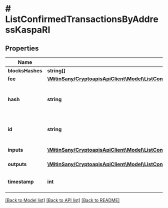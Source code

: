 # # ListConfirmedTransactionsByAddressKaspaRI

## Properties

Name | Type | Description | Notes
------------ | ------------- | ------------- | -------------
**blocksHashes** | **string[]** |  |
**fee** | [**\MitinSany/CryptoapisApiClient\Model\ListConfirmedTransactionsByAddressKaspaRIFee**](ListConfirmedTransactionsByAddressKaspaRIFee.md) |  | [optional]
**hash** | **string** | String representation of the transaction hash |
**id** | **string** | String representation of the transaction ID |
**inputs** | [**\MitinSany/CryptoapisApiClient\Model\ListConfirmedTransactionsByAddressKaspaRIInputsInner[]**](ListConfirmedTransactionsByAddressKaspaRIInputsInner.md) | Transaction inputs |
**outputs** | [**\MitinSany/CryptoapisApiClient\Model\ListConfirmedTransactionsByAddressKaspaRIOutputsInner[]**](ListConfirmedTransactionsByAddressKaspaRIOutputsInner.md) | Transaction outputs |
**timestamp** | **int** | Timestamp of the transaction |

[[Back to Model list]](../../README.md#models) [[Back to API list]](../../README.md#endpoints) [[Back to README]](../../README.md)
